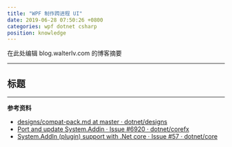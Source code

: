 ```yaml
---
title: "WPF 制作跨进程 UI"
date: 2019-06-28 07:50:26 +0800
categories: wpf dotnet csharp
position: knowledge
---
```


在此处编辑 blog.walterlv.com 的博客摘要

---

<div id="toc"></div>

## 标题

---

**参考资料**

- [designs/compat-pack.md at master · dotnet/designs](https://github.com/dotnet/designs/blob/master/accepted/compat-pack/compat-pack.md)
- [Port and update System.Addin · Issue #6920 · dotnet/corefx](https://github.com/dotnet/corefx/issues/6920)
- [System.AddIn (plugin) support with .Net core · Issue #57 · dotnet/core](https://github.com/dotnet/core/issues/57)
